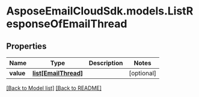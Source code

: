 # AsposeEmailCloudSdk.models.ListResponseOfEmailThread

## Properties
Name | Type | Description | Notes
------------ | ------------- | ------------- | -------------
**value** |[**list[EmailThread]**](EmailThread.md) | |[optional] 




[[Back to Model list]](Models.md) [[Back to README]](README.md)

